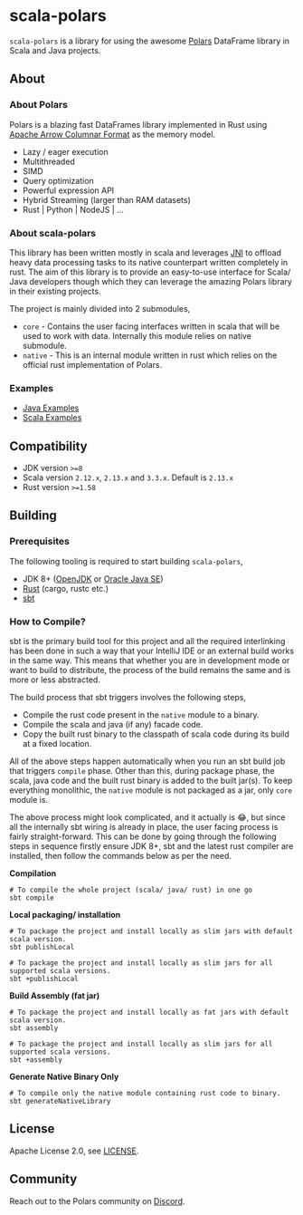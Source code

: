 scala-polars
============

`scala-polars` is a library for using the awesome [Polars](https://www.pola.rs/) DataFrame library in
Scala and Java projects.

## About

### About Polars

Polars is a blazing fast DataFrames library implemented in Rust using
[Apache Arrow Columnar Format](https://arrow.apache.org/docs/format/Columnar.html) as the memory model.

- Lazy / eager execution
- Multithreaded
- SIMD
- Query optimization
- Powerful expression API
- Hybrid Streaming (larger than RAM datasets)
- Rust | Python | NodeJS | ...

### About scala-polars

This library has been written mostly in scala and leverages [JNI](https://en.wikipedia.org/wiki/Java_Native_Interface)
to offload heavy data processing tasks to its native counterpart written completely in rust. The aim of this library is
to provide an easy-to-use interface for Scala/ Java developers though which they can leverage the amazing Polars library
in their existing projects.

The project is mainly divided into 2 submodules,

- `core` - Contains the user facing interfaces written in scala that will be used to work with data. Internally this
  module relies on native submodule.
- `native` - This is an internal module written in rust which relies on the official rust implementation of Polars.

### Examples

- [Java Examples](examples/src/main/java/examples/java/)
- [Scala Examples](examples/src/main/scala/examples/scala/)

## Compatibility

- JDK version `>=8`
- Scala version `2.12.x`, `2.13.x` and `3.3.x`. Default is `2.13.x`
- Rust version `>=1.58`

## Building

### Prerequisites

The following tooling is required to start building `scala-polars`,

- JDK 8+ ([OpenJDK](https://openjdk.org/projects/jdk/)
  or [Oracle Java SE](https://www.oracle.com/java/technologies/javase/))
- [Rust](https://www.rust-lang.org/tools/install) (cargo, rustc etc.)
- [sbt](https://www.scala-sbt.org/index.html)

### How to Compile?

sbt is the primary build tool for this project and all the required interlinking has been done in such a way that your
IntelliJ IDE or an external build works in the same way. This means that whether you are in development mode or want to
build to distribute, the process of the build remains the same and is more or less abstracted.

The build process that sbt triggers involves the following steps,

- Compile the rust code present in the `native` module to a binary.
- Compile the scala and java (if any) facade code.
- Copy the built rust binary to the classpath of scala code during its build at a fixed location.

All of the above steps happen automatically when you run an sbt build job that triggers `compile` phase. Other than
this, during package phase, the scala, java code and the built rust binary is added to the built jar(s). To keep
everything monolithic, the `native` module is not packaged as a jar, only `core` module is.

The above process might look complicated, and it actually is 😂, but since all the internally sbt wiring is already in
place, the user facing process is fairly straight-forward. This can be done by going through the following steps in
sequence firstly ensure JDK 8+, sbt and the latest rust
compiler are installed, then follow the commands below as per the need.

**Compilation**

```shell
# To compile the whole project (scala/ java/ rust) in one go
sbt compile
```

**Local packaging/ installation**

```shell
# To package the project and install locally as slim jars with default scala version.
sbt publishLocal

# To package the project and install locally as slim jars for all supported scala versions.
sbt +publishLocal
```

**Build Assembly (fat jar)**

```shell
# To package the project and install locally as fat jars with default scala version.
sbt assembly

# To package the project and install locally as slim jars for all supported scala versions.
sbt +assembly
```

**Generate Native Binary Only**

```shell
# To compile only the native module containing rust code to binary.
sbt generateNativeLibrary
```

## License

Apache License 2.0, see [LICENSE](LICENSE).

## Community

Reach out to the Polars community on [Discord](https://discord.gg/4UfP5cfBE7).

